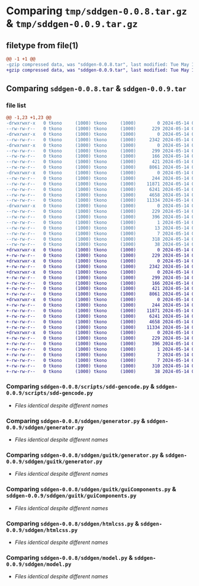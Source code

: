 # Comparing `tmp/sddgen-0.0.8.tar.gz` & `tmp/sddgen-0.0.9.tar.gz`

## filetype from file(1)

```diff
@@ -1 +1 @@
-gzip compressed data, was "sddgen-0.0.8.tar", last modified: Tue May 14 07:03:04 2024, max compression
+gzip compressed data, was "sddgen-0.0.9.tar", last modified: Tue May 14 07:07:24 2024, max compression
```

## Comparing `sddgen-0.0.8.tar` & `sddgen-0.0.9.tar`

### file list

```diff
@@ -1,23 +1,23 @@
-drwxrwxr-x   0 tkono     (1000) tkono     (1000)        0 2024-05-14 07:03:04.929413 sddgen-0.0.8/
--rw-rw-r--   0 tkono     (1000) tkono     (1000)      229 2024-05-14 07:03:04.929413 sddgen-0.0.8/PKG-INFO
-drwxrwxr-x   0 tkono     (1000) tkono     (1000)        0 2024-05-14 07:03:04.929413 sddgen-0.0.8/scripts/
--rw-rw-r--   0 tkono     (1000) tkono     (1000)     2342 2024-05-14 06:44:15.000000 sddgen-0.0.8/scripts/sdd-gencode.py
-drwxrwxr-x   0 tkono     (1000) tkono     (1000)        0 2024-05-14 07:03:04.929413 sddgen-0.0.8/sddgen/
--rw-rw-r--   0 tkono     (1000) tkono     (1000)      299 2024-05-14 06:44:15.000000 sddgen-0.0.8/sddgen/__init__.py
--rw-rw-r--   0 tkono     (1000) tkono     (1000)      166 2024-05-14 06:44:15.000000 sddgen-0.0.8/sddgen/cgeom.py
--rw-rw-r--   0 tkono     (1000) tkono     (1000)      421 2024-05-14 06:44:15.000000 sddgen-0.0.8/sddgen/datarep.py
--rw-rw-r--   0 tkono     (1000) tkono     (1000)     8061 2024-05-14 06:44:15.000000 sddgen-0.0.8/sddgen/generator.py
-drwxrwxr-x   0 tkono     (1000) tkono     (1000)        0 2024-05-14 07:03:04.929413 sddgen-0.0.8/sddgen/guitk/
--rw-rw-r--   0 tkono     (1000) tkono     (1000)      244 2024-05-14 06:44:15.000000 sddgen-0.0.8/sddgen/guitk/__init__.py
--rw-rw-r--   0 tkono     (1000) tkono     (1000)    11871 2024-05-14 06:44:15.000000 sddgen-0.0.8/sddgen/guitk/generator.py
--rw-rw-r--   0 tkono     (1000) tkono     (1000)     6241 2024-05-14 06:44:15.000000 sddgen-0.0.8/sddgen/guitk/guiComponents.py
--rw-rw-r--   0 tkono     (1000) tkono     (1000)     4658 2024-05-14 06:44:15.000000 sddgen-0.0.8/sddgen/htmlcss.py
--rw-rw-r--   0 tkono     (1000) tkono     (1000)    11334 2024-05-14 06:44:15.000000 sddgen-0.0.8/sddgen/model.py
-drwxrwxr-x   0 tkono     (1000) tkono     (1000)        0 2024-05-14 07:03:04.929413 sddgen-0.0.8/sddgen.egg-info/
--rw-rw-r--   0 tkono     (1000) tkono     (1000)      229 2024-05-14 07:03:04.000000 sddgen-0.0.8/sddgen.egg-info/PKG-INFO
--rw-rw-r--   0 tkono     (1000) tkono     (1000)      396 2024-05-14 07:03:04.000000 sddgen-0.0.8/sddgen.egg-info/SOURCES.txt
--rw-rw-r--   0 tkono     (1000) tkono     (1000)        1 2024-05-14 07:03:04.000000 sddgen-0.0.8/sddgen.egg-info/dependency_links.txt
--rw-rw-r--   0 tkono     (1000) tkono     (1000)       13 2024-05-14 07:03:04.000000 sddgen-0.0.8/sddgen.egg-info/requires.txt
--rw-rw-r--   0 tkono     (1000) tkono     (1000)        7 2024-05-14 07:03:04.000000 sddgen-0.0.8/sddgen.egg-info/top_level.txt
--rw-rw-r--   0 tkono     (1000) tkono     (1000)      318 2024-05-14 07:03:04.929413 sddgen-0.0.8/setup.cfg
--rw-rw-r--   0 tkono     (1000) tkono     (1000)       38 2024-05-14 06:44:15.000000 sddgen-0.0.8/setup.py
+drwxrwxr-x   0 tkono     (1000) tkono     (1000)        0 2024-05-14 07:07:24.593799 sddgen-0.0.9/
+-rw-rw-r--   0 tkono     (1000) tkono     (1000)      229 2024-05-14 07:07:24.593799 sddgen-0.0.9/PKG-INFO
+drwxrwxr-x   0 tkono     (1000) tkono     (1000)        0 2024-05-14 07:07:24.593799 sddgen-0.0.9/scripts/
+-rw-rw-r--   0 tkono     (1000) tkono     (1000)     2342 2024-05-14 06:44:15.000000 sddgen-0.0.9/scripts/sdd-gencode.py
+drwxrwxr-x   0 tkono     (1000) tkono     (1000)        0 2024-05-14 07:07:24.593799 sddgen-0.0.9/sddgen/
+-rw-rw-r--   0 tkono     (1000) tkono     (1000)      299 2024-05-14 06:44:15.000000 sddgen-0.0.9/sddgen/__init__.py
+-rw-rw-r--   0 tkono     (1000) tkono     (1000)      166 2024-05-14 06:44:15.000000 sddgen-0.0.9/sddgen/cgeom.py
+-rw-rw-r--   0 tkono     (1000) tkono     (1000)      421 2024-05-14 06:44:15.000000 sddgen-0.0.9/sddgen/datarep.py
+-rw-rw-r--   0 tkono     (1000) tkono     (1000)     8061 2024-05-14 06:44:15.000000 sddgen-0.0.9/sddgen/generator.py
+drwxrwxr-x   0 tkono     (1000) tkono     (1000)        0 2024-05-14 07:07:24.593799 sddgen-0.0.9/sddgen/guitk/
+-rw-rw-r--   0 tkono     (1000) tkono     (1000)      244 2024-05-14 06:44:15.000000 sddgen-0.0.9/sddgen/guitk/__init__.py
+-rw-rw-r--   0 tkono     (1000) tkono     (1000)    11871 2024-05-14 06:44:15.000000 sddgen-0.0.9/sddgen/guitk/generator.py
+-rw-rw-r--   0 tkono     (1000) tkono     (1000)     6241 2024-05-14 06:44:15.000000 sddgen-0.0.9/sddgen/guitk/guiComponents.py
+-rw-rw-r--   0 tkono     (1000) tkono     (1000)     4658 2024-05-14 06:44:15.000000 sddgen-0.0.9/sddgen/htmlcss.py
+-rw-rw-r--   0 tkono     (1000) tkono     (1000)    11334 2024-05-14 06:44:15.000000 sddgen-0.0.9/sddgen/model.py
+drwxrwxr-x   0 tkono     (1000) tkono     (1000)        0 2024-05-14 07:07:24.593799 sddgen-0.0.9/sddgen.egg-info/
+-rw-rw-r--   0 tkono     (1000) tkono     (1000)      229 2024-05-14 07:07:24.000000 sddgen-0.0.9/sddgen.egg-info/PKG-INFO
+-rw-rw-r--   0 tkono     (1000) tkono     (1000)      396 2024-05-14 07:07:24.000000 sddgen-0.0.9/sddgen.egg-info/SOURCES.txt
+-rw-rw-r--   0 tkono     (1000) tkono     (1000)        1 2024-05-14 07:07:24.000000 sddgen-0.0.9/sddgen.egg-info/dependency_links.txt
+-rw-rw-r--   0 tkono     (1000) tkono     (1000)        7 2024-05-14 07:07:24.000000 sddgen-0.0.9/sddgen.egg-info/requires.txt
+-rw-rw-r--   0 tkono     (1000) tkono     (1000)        7 2024-05-14 07:07:24.000000 sddgen-0.0.9/sddgen.egg-info/top_level.txt
+-rw-rw-r--   0 tkono     (1000) tkono     (1000)      310 2024-05-14 07:07:24.593799 sddgen-0.0.9/setup.cfg
+-rw-rw-r--   0 tkono     (1000) tkono     (1000)       38 2024-05-14 06:44:15.000000 sddgen-0.0.9/setup.py
```

### Comparing `sddgen-0.0.8/scripts/sdd-gencode.py` & `sddgen-0.0.9/scripts/sdd-gencode.py`

 * *Files identical despite different names*

### Comparing `sddgen-0.0.8/sddgen/generator.py` & `sddgen-0.0.9/sddgen/generator.py`

 * *Files identical despite different names*

### Comparing `sddgen-0.0.8/sddgen/guitk/generator.py` & `sddgen-0.0.9/sddgen/guitk/generator.py`

 * *Files identical despite different names*

### Comparing `sddgen-0.0.8/sddgen/guitk/guiComponents.py` & `sddgen-0.0.9/sddgen/guitk/guiComponents.py`

 * *Files identical despite different names*

### Comparing `sddgen-0.0.8/sddgen/htmlcss.py` & `sddgen-0.0.9/sddgen/htmlcss.py`

 * *Files identical despite different names*

### Comparing `sddgen-0.0.8/sddgen/model.py` & `sddgen-0.0.9/sddgen/model.py`

 * *Files identical despite different names*

